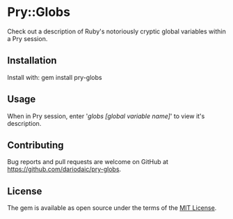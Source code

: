 # Pry::Globs
Check out a description of Ruby's notoriously cryptic global variables within a Pry
session.

## Installation
Install with: gem install pry-globs

## Usage
When in Pry session, enter '*globs [global variable name]*' to view it's
description.

## Contributing
Bug reports and pull requests are welcome on GitHub at https://github.com/dariodaic/pry-globs.


## License
The gem is available as open source under the terms of the [MIT License](http://opensource.org/licenses/MIT).
